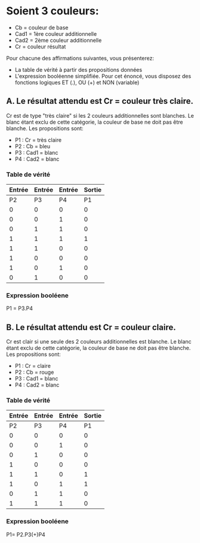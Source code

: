 # Soient 3 couleurs:
* Cb = couleur de base
* Cad1 = 1ère couleur additionnelle
* Cad2 = 2ème couleur additionnelle
* Cr = couleur résultat

Pour chacune des affirmations suivantes, vous présenterez:
* La table de vérité à partir des propositions données
* L'expression booléenne simplifiée. Pour cet énoncé, vous disposez des fonctions logiques ET (.), OU (+) et NON (variable)

## A. Le résultat attendu est Cr = couleur très claire.
Cr est de type "très claire" si les 2 couleurs additionnelles sont blanches. Le blanc étant exclu de cette catégorie, la couleur de base ne doit pas être blanche.
Les propositions sont:
* P1 : Cr = très claire
* P2 : Cb = bleu
* P3 : Cad1 = blanc
* P4 : Cad2 = blanc

### Table de vérité
| Entrée | Entrée | Entrée| Sortie |
| --- | --- | --- | --- |
| P2 | P3 | P4 | P1 |
| 0 | 0 | 0 | 0 |
| 0 | 0 | 1 | 0 |
| 0 | 1 | 1 | 0 |
| 1 | 1 | 1 | 1 |
| 1 | 1 | 0 | 0 |
| 1 | 0 | 0 | 0 |
| 1 | 0 | 1 | 0 |
| 0 | 1 | 0 | 0 |

### Expression booléene
P1 = P3.P4

## B. Le résultat attendu est Cr = couleur claire.
Cr est clair si une seule des 2 couleurs additionnelles est blanche. Le blanc étant exclu de cette catégorie, la couleur  de base ne doit pas être blanche.
Les propositions sont:
* P1 : Cr = claire
* P2 : Cb = rouge
* P3 : Cad1 = blanc
* P4 : Cad2 = blanc

### Table de vérité
| Entrée | Entrée | Entrée| Sortie|
| --- | --- | --- | --- |
| P2 | P3 | P4 | P1 |
| 0 | 0 | 0 | 0 |
| 0 | 0 | 1 | 0 |
| 0 | 1 | 0 | 0 |
| 1 | 0 | 0 | 0 |
| 1 | 1 | 0 | 1 |
| 1 | 0 | 1 | 1 |
| 0 | 1 | 1 | 0 |
| 1 | 1 | 1 | 0 |

### Expression booléene
P1= P2.P3(+)P4
